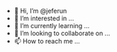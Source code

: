 - 👋 Hi, I’m @jeferun
- 👀 I’m interested in ...
- 🌱 I’m currently learning ...
- 💞️ I’m looking to collaborate on ...
- 📫 How to reach me ...

<!---
jeferun/jeferun is a ✨ special ✨ repository because its `README.md` (this file) appears on your GitHub profile.
You can click the Preview link to take a look at your changes.
--->
